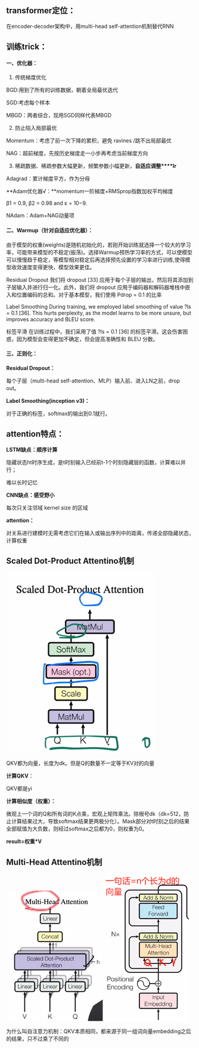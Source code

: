 ## transformer定位：

在encoder-decoder架构中，用multi-head self-attention机制替代RNN

## **训练trick：**

#### 一、优化器：

1. 传统梯度优化

BGD:用到了所有的训练数据，朝着全局最优迭代

SGD:考虑每个样本

MBGD：两者综合，现用SGD同样代表MBGD

2. 防止陷入局部最优

Momentum：考虑了前一次下降的累积，避免 ravines /跳不出局部最优

NAG：超前梯度，先按历史梯度走一小步再考虑当前梯度方向

3. 稀疏数据、稀疏参数大幅更新，频繁参数小幅更新，**自适应调整****lr**

Adagrad：累计梯度平方，作为分母

**Adam优化器√：**momentum一阶梯度+RMSprop指数加权平均梯度

β1 = 0.9, β2 = 0.98 and ε = 10−9.

NAdam：Adam+NAG动量项

#### 二、Warmup（针对自适应优化器）：

由于模型的权重(weights)是随机初始化的，若刚开始训练就选择一个较大的学习率，可能带来模型的不稳定(振荡)。选择Warmup预热学习率的方式，可以使模型可以慢慢趋于稳定，等模型相对稳定后再选择预先设置的学习率进行训练,使得模型收敛速度变得更快，模型效果更佳。

Residual Dropout 我们将 dropout [33] 应用于每个子层的输出，然后将其添加到子层输入并进行归一化。此外，我们将 dropout 应用于编码器和解码器堆栈中嵌入和位置编码的总和。对于基本模型，我们使用 Pdrop = 0.1 的比率

Label Smoothing During training, we employed label smoothing of value ?ls = 0.1 [36]. This
hurts perplexity, as the model learns to be more unsure, but improves accuracy and BLEU score.

标签平滑 在训练过程中，我们采用了值 ?ls = 0.1 [36] 的标签平滑。这会伤害困惑，因为模型会变得更加不确定，但会提高准确性和 BLEU 分数。

#### 三、正则化：

**Residual Dropout：**

每个子层（multi-head self-attention、MLP）输入前、进入LN之前，drop out。

**Label Smoothing(inception v3)：**

对于正确的标签，softmax的输出到0.1就行。

## attention特点：

**LSTM缺点：顺序计算**

隐藏状态ht时序生成，是t时刻输入已经前t-1个时刻隐藏层的函数，计算难以并行；

难以长时记忆

**CNN缺点：感受野小**

每次只关注邻域 kernel size 的区域

**attention：**

对关系进行建模时无需考虑它们在输入或输出序列中的距离，传递全部隐藏状态，计算权重

## Scaled Dot-Product Attentino机制

![image-20220610141919026](https://raw.githubusercontent.com/Mhhhaster/for_picgo/main/202206101419454.png)

QKV都为向量，长度为dk。但是Q的数量不一定等于KV对的向量

**计算QKV**：

QKV都是yi

**计算相似度（权重）：**

微观上一个词的Q和所有词的K点乘，宏观上矩阵乘法。除根号dk（dk=512，防止计算结果过大，导致softmax结果更两极分化）。Mask部分对t时刻之后的结果全部赋值为大负数，则经过softmax之后都为0，则权重为0。

**result=权重*V**

## Multi-Head Attentino机制

<img src="https://raw.githubusercontent.com/Mhhhaster/for_picgo/main/202206101435314.png" style="zoom:67%;" />

<img src="https://raw.githubusercontent.com/Mhhhaster/for_picgo/main/202206101648444.png" alt="image-20220610164837353" style="zoom: 67%;" />

为什么叫自注意力机制：QKV本质相同，都来源于同一组词向量embedding之后的结果，只不过乘了不同的